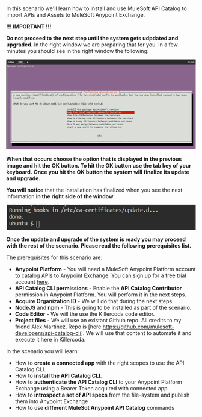 <br>

In this scenario we'll learn how to install and use MuleSoft API Catalog to import APIs and Assets to MuleSoft Anypoint Exchange.

**!!! IMPORTANT !!!**


**Do not proceed to the next step until the system gets udpdated and upgraded**. In the right window we are preparing that for you. In a few minutes you should see in the right window the following:

![Ubuntu](https://raw.githubusercontent.com/rcarrascosps/tester-kc/main/mule-tester/assets/intro.jpg?raw=true)

**When that occurs choose the option that is displayed in the previous image and hit the OK button. To hit the OK button use the tab key of your keyboard.**
**Once you hit the OK button the system will finalize its update and upgrade.**

**You will notice** that the installation has finalized when you see the next information **in the right side of the window**:

![Ubuntu](https://raw.githubusercontent.com/rcarrascosps/tester-kc/main/mule-tester/assets/intro1.jpg?raw=true)

**Once the update and upgrade of the system is ready you may proceed with the rest of the scenario. Please read the following prerequisites list.**

The prerequisites for this scenario are:


-   **Anypoint Platform**  - You will need a MuleSoft Anypoint Platform account to catalog APIs to Anypoint Exchange. You can sign up for a free trial account  [here](https://anypoint.mulesoft.com/login/#/signup?apintent=generic).
-   **API Catalog CLI permissions**  - Enable the  **API Catalog Contributor**  permission in Anypoint Platform. You will perform it in the next steps.
-   **Acquire Organization ID**  - We will do that during the next steps.
-   **NodeJS**  and  **npm**  - This is going to be installed as part of the scenario.
-   **Code Editor**  - We will the use the Killercoda code editor.
-   **Project files**  - We will use an existant Github repo. All credits to my friend Alex Martinez. Repo is [here https://github.com/mulesoft-developers/api-catalog-cli]. We will use that content to automate it and execute it here in Killercoda.


In the scenario you will learn:

- How to **create a connected app** with the right scopes to use the API Catalog CLI.
- How to **install the API Catalog CLI**.
- How to **authenticate the API Catalog CLI** to your Anypoint Platform Exchange using a Bearer Token acquired with connected app.  
- How to **introspect a set of API specs** from the file-system and publish them into Anypoint Exchange
- How to use **different MuleSot Anypoint API Catalog** commands

